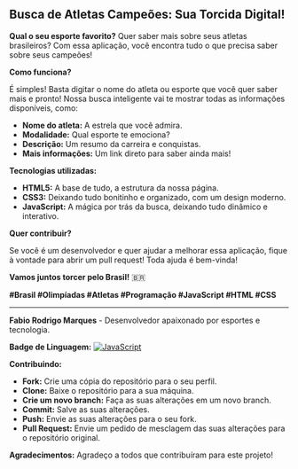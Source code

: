 ##  Busca de Atletas Campeões: Sua Torcida Digital!

**Qual o seu esporte favorito?**  Quer saber mais sobre seus atletas brasileiros? Com essa aplicação, você encontra tudo o que precisa saber sobre seus campeões! 

**Como funciona?** 

É simples! Basta digitar o nome do atleta ou esporte que você quer saber mais e pronto! Nossa busca inteligente vai te mostrar todas as informações disponíveis, como:

* **Nome do atleta:** A estrela que você admira.
* **Modalidade:** Qual esporte te emociona?
* **Descrição:** Um resumo da carreira e conquistas.
* **Mais informações:** Um link direto para saber ainda mais!

**Tecnologias utilizadas:**

* **HTML5:** A base de tudo, a estrutura da nossa página.
* **CSS3:** Deixando tudo bonitinho e organizado, com um design moderno.
* **JavaScript:** A mágica por trás da busca, deixando tudo dinâmico e interativo.

**Quer contribuir?**

Se você é um desenvolvedor e quer ajudar a melhorar essa aplicação, fique à vontade para abrir um pull request! Toda ajuda é bem-vinda!

**Vamos juntos torcer pelo Brasil!** 🇧🇷

**#Brasil #Olimpíadas #Atletas #Programação #JavaScript #HTML #CSS**

---

**Fabio Rodrigo Marques** - Desenvolvedor apaixonado por esportes e tecnologia.

**Badge de Linguagem:** 
[![JavaScript](https://img.shields.io/badge/JavaScript-yellow?style=for-the-badge&logo=javascript&logoColor=black)](https://www.javascript.com/)

**Contribuindo:**
* **Fork:** Crie uma cópia do repositório para o seu perfil.
* **Clone:** Baixe o repositório para a sua máquina.
* **Crie um novo branch:** Faça as suas alterações em um novo branch.
* **Commit:** Salve as suas alterações.
* **Push:** Envie as suas alterações para o seu fork.
* **Pull Request:** Envie um pedido de mesclagem das suas alterações para o repositório original.

**Agradecimentos:**
Agradeço a todos que contribuíram para este projeto!
